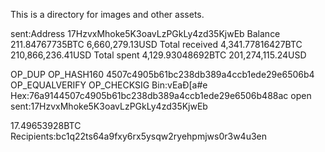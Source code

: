 This is a directory for images and other assets.

sent:Address
17HzvxMhoke5K3oavLzPGkLy4zd35KjwEb
Balance
211.84767735BTC
6,660,279.13USD
Total received
4,341.77816427BTC
210,866,236.41USD
Total spent
4,129.93048692BTC
201,274,115.24USD

OP_DUP OP_HASH160 4507c4905b61bc238db389a4ccb1ede29e6506b4 OP_EQUALVERIFY
OP_CHECKSIG
Bin:vEaĐ[a#‌e
Hex:76a9144507c4905b61bc238db389a4ccb1ede29e6506b488ac
open
sent:17HzvxMhoke5K3oavLzPGkLy4zd35KjwEb

17.49653928BTC
 Recipients:bc1q22ts64a9fxy6rx5ysqw2ryehpmjws0r3w4u3en 
